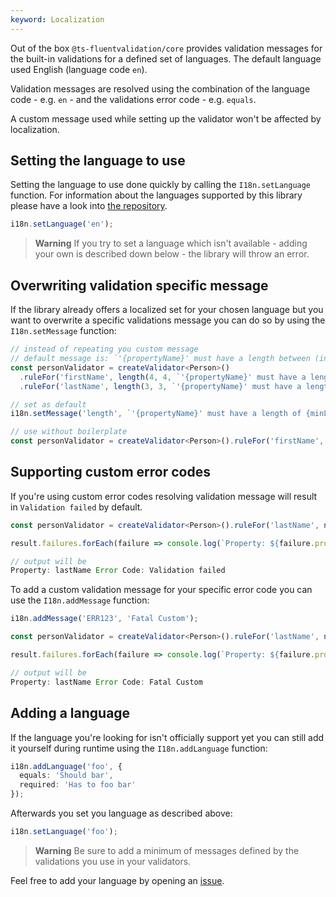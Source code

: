 ```yaml
---
keyword: Localization
---
```


Out of the box `@ts-fluentvalidation/core` provides validation messages for the built-in validations for a defined set of languages. The default language used English (language code `en`).

Validation messages are resolved using the combination of the language code - e.g. `en` - and the validations error code - e.g. `equals`.

A custom message used while setting up the validator won't be affected by localization.

## Setting the language to use

Setting the language to use done quickly by calling the `I18n.setLanguage` function. For information about the languages supported by this library please have a look into [the repository](https://github.com/bohoffi/ts-fluentvalidation/blob/develop/libs/core/src/lib/i18n/i18n.ts).

```typescript
i18n.setLanguage('en');
```

> **Warning**
> If you try to set a language which isn't available - adding your own is described down below - the library will throw an error.

## Overwriting validation specific message

If the library already offers a localized set for your chosen language but you want to overwrite a specific validations message you can do so by using the `I18n.setMessage` function:

```typescript
// instead of repeating you custom message
// default message is: `'{propertyName}' must have a length between (inclusive) {minLength} and {maxLength}.`
const personValidator = createValidator<Person>()
  .ruleFor('firstName', length(4, 4, `'{propertyName}' must have a length of {minLength}.`))
  .ruleFor('lastName', length(3, 3, `'{propertyName}' must have a length of {minLength}.`));

// set as default
i18n.setMessage('length', `'{propertyName}' must have a length of {minLength}.`);

// use without boilerplate
const personValidator = createValidator<Person>().ruleFor('firstName', length(4, 4)).ruleFor('lastName', length(3, 3));
```

## Supporting custom error codes

If you're using custom error codes resolving validation message will result in `Validation failed` by default.

```typescript
const personValidator = createValidator<Person>().ruleFor('lastName', notEmpty().withErrorCode('ERR123'));

result.failures.forEach(failure => console.log(`Property: ${failure.propertyName} Message: ${failure.message}`));

// output will be
Property: lastName Error Code: Validation failed
```

To add a custom validation message for your specific error code you can use the `I18n.addMessage` function:

```typescript
i18n.addMessage('ERR123', 'Fatal Custom');

const personValidator = createValidator<Person>().ruleFor('lastName', notEmpty().withErrorCode('ERR123'));

result.failures.forEach(failure => console.log(`Property: ${failure.propertyName} Message: ${failure.message}`));

// output will be
Property: lastName Error Code: Fatal Custom
```

## Adding a language

If the language you're looking for isn't officially support yet you can still add it yourself during runtime using the `I18n.addLanguage` function:

```typescript
i18n.addLanguage('foo', {
  equals: 'Should bar',
  required: 'Has to foo bar'
});
```

Afterwards you set you language as described above:

```typescript
i18n.setLanguage('foo');
```

> **Warning**
> Be sure to add a minimum of messages defined by the validations you use in your validators.

Feel free to add your language by opening an [issue](https://github.com/bohoffi/ts-fluentvalidation/issues/new?assignees=&labels=&projects=&template=Feature_request.md).
